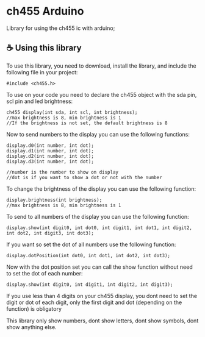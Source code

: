 # ch455 Arduino

Library for using the ch455 ic with arduino;

## ☕ Using this library

To use this library, you need to download, install the library, and include the following file in your project:

```
#include <ch455.h>
```

To use on your code you need to declare the ch455 object with the sda pin, scl pin and led brightness:

```	
ch455 display(int sda, int scl, int brightness);
//max brightness is 8, min brightness is 1
//If the brightness is not set, the default brightness is 8
```

Now to send numbers to the display you can use the following functions:

```	
display.d0(int number, int dot);
display.d1(int number, int dot);
display.d2(int number, int dot);
display.d3(int number, int dot);

//number is the number to show on display
//dot is if you want to show a dot or not with the number
```

To change the brightness of the display you can use the following function:

```	
display.brightness(int brightness);
//max brightness is 8, min brightness is 1
```

To send to all numbers of the display you can use the following function:

```	
display.show(int digit0, int dot0, int digit1, int dot1, int digit2, int dot2, int digit3, int dot3);
```

If you want so set the dot of all numbers use the following function:

```	
display.dotPosition(int dot0, int dot1, int dot2, int dot3);
```

Now with the dot position set you can call the show function without need to set the dot of each number:

```	
display.show(int digit0, int digit1, int digit2, int digit3);
```

If you use less than 4 digits on your ch455 display, you dont need to set the digit or dot of each digit, only the first digit and dot (depending on the function) is obligatory

This library only show numbers, dont show letters, dont show symbols, dont show anything else.